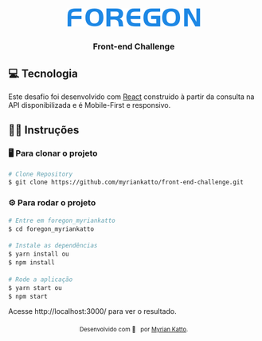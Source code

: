 
<div align="center">

# ![Foregon](https://github.com/myriankatto/front-end-challenge/blob/myrian_katto/foregon_myriankatto/src/assets/images/logo-color.svg)

### Front-end Challenge
</div> 


## :computer: Tecnologia
Este desafio foi desenvolvido com <a href="https://pt-br.reactjs.org/">React</a> construido à partir da consulta na API disponibilizada e é Mobile-First e responsivo.


## 👩‍💻 Instruções

### 🖥️ Para clonar o projeto
```bash
# Clone Repository
$ git clone https://github.com/myriankatto/front-end-challenge.git
```

### ⚙️ Para rodar o projeto

```bash
# Entre em foregon_myriankatto 
$ cd foregon_myriankatto

# Instale as dependências
$ yarn install ou
$ npm install

# Rode a aplicação
$ yarn start ou
$ npm start
```
Acesse http://localhost:3000/ para ver o resultado.

<div align="center">
<sub>Desenvolvido com 🖤 &nbsp; por <a href="https://github.com/myriankatto">Myrian Katto</a>.
  </sub>
  </div>
 


